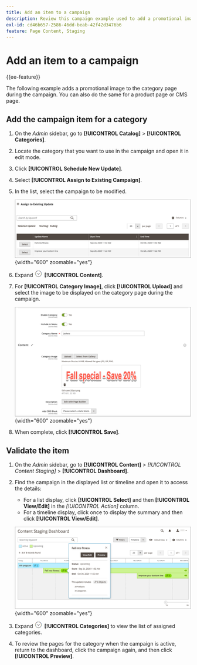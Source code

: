 ```yaml
---
title: Add an item to a campaign
description: Review this campaign example used to add a promotional image to the category page during the campaign.
exl-id: cd46b657-2586-46dd-beab-42f42d3476b6
feature: Page Content, Staging
---
```

# Add an item to a campaign

{{ee-feature}}

The following example adds a promotional image to the category page during the campaign. You can also do the same for a product page or CMS page.

## Add the campaign item for a category

1. On the _Admin_ sidebar, go to **[!UICONTROL Catalog]** > **[!UICONTROL Categories]**.

1. Locate the category that you want to use in the campaign and open it in edit mode.

1. Click **[!UICONTROL Schedule New Update]**.

1. Select **[!UICONTROL Assign to Existing Campaign]**.

1. In the list, select the campaign to be modified.

   ![Assigning to an existing campaign](./assets/content-staging-assign-to-existing-campaign.png){width="600" zoomable="yes"}

1. Expand ![Expansion selector](../assets/icon-display-expand.png) **[!UICONTROL Content]**.

1. For **[!UICONTROL Category Image]**, click **[!UICONTROL Upload]** and select the image to be displayed on the category page during the campaign.

   ![Adding a category image](./assets/content-staging-existing-category-image.png){width="600" zoomable="yes"}

1. When complete, click **[!UICONTROL Save]**.

## Validate the item

1. On the _Admin_ sidebar, go to  **[!UICONTROL Content]** > _[!UICONTROL Content Staging]_ > **[!UICONTROL Dashboard]**.

1. Find the campaign in the displayed list or timeline and open it to access the details:

   - For a list display, click **[!UICONTROL Select]** and then **[!UICONTROL View/Edit]** in the _[!UICONTROL Action]_ column.
   - For a timeline display, click once to display the summary and then click **[!UICONTROL View/Edit]**.

   ![Campaign detail](./assets/content-staging-dashboard-summary.png){width="600" zoomable="yes"}

1. Expand ![Expansion selector](../assets/icon-display-expand.png) **[!UICONTROL Categories]** to view the list of assigned categories.

1. To review the pages for the category when the campaign is active, return to the dashboard, click the campaign again, and then click **[!UICONTROL Preview]**.
